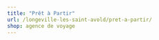 ```yaml
---
title: "Prêt à Partir"
url: /longeville-les-saint-avold/pret-a-partir/
shop: agence de voyage
---
```


